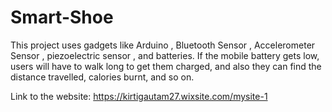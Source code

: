 # Smart-Shoe
This project uses gadgets like Arduino , Bluetooth Sensor , Accelerometer Sensor , piezoelectric sensor , and batteries. If the mobile battery gets low, users will have to walk long to get them charged, and also they can find the distance travelled, calories burnt, and so on.

Link to the website:
https://kirtigautam27.wixsite.com/mysite-1
